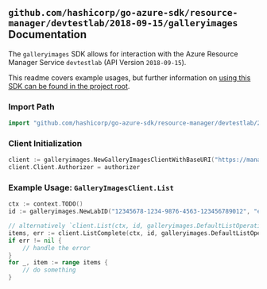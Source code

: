 
## `github.com/hashicorp/go-azure-sdk/resource-manager/devtestlab/2018-09-15/galleryimages` Documentation

The `galleryimages` SDK allows for interaction with the Azure Resource Manager Service `devtestlab` (API Version `2018-09-15`).

This readme covers example usages, but further information on [using this SDK can be found in the project root](https://github.com/hashicorp/go-azure-sdk/tree/main/docs).

### Import Path

```go
import "github.com/hashicorp/go-azure-sdk/resource-manager/devtestlab/2018-09-15/galleryimages"
```


### Client Initialization

```go
client := galleryimages.NewGalleryImagesClientWithBaseURI("https://management.azure.com")
client.Client.Authorizer = authorizer
```


### Example Usage: `GalleryImagesClient.List`

```go
ctx := context.TODO()
id := galleryimages.NewLabID("12345678-1234-9876-4563-123456789012", "example-resource-group", "labValue")

// alternatively `client.List(ctx, id, galleryimages.DefaultListOperationOptions())` can be used to do batched pagination
items, err := client.ListComplete(ctx, id, galleryimages.DefaultListOperationOptions())
if err != nil {
	// handle the error
}
for _, item := range items {
	// do something
}
```
